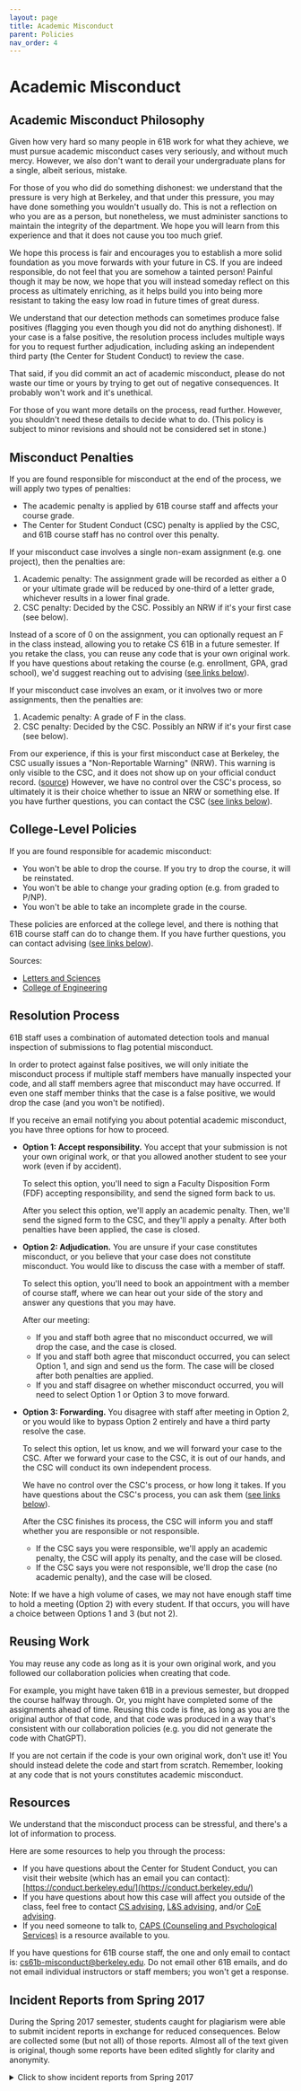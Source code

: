 ```yaml
---
layout: page
title: Academic Misconduct
parent: Policies
nav_order: 4
---
```


# Academic Misconduct

## Academic Misconduct Philosophy

Given how very hard so many people in 61B work for what they achieve, we must pursue academic misconduct cases very seriously, and without much mercy. However, we also don't want to derail your undergraduate plans for a single, albeit serious, mistake.

For those of you who did do something dishonest: we understand that the pressure is very high at Berkeley, and that under this pressure, you may have done something you wouldn't usually do. This is not a reflection on who you are as a person, but nonetheless, we must administer sanctions to maintain the integrity of the department. We hope you will learn from this experience and that it does not cause you too much grief.

We hope this process is fair and encourages you to establish a more solid foundation as you move forwards with your future in CS. If you are indeed responsible, do not feel that you are somehow a tainted person! Painful though it may be now, we hope that you will instead someday reflect on this process as ultimately enriching, as it helps build you into being more resistant to taking the easy low road in future times of great duress.

We understand that our detection methods can sometimes produce false positives (flagging you even though you did not do anything dishonest). If your case is a false positive, the resolution process includes multiple ways for you to request further adjudication, including asking an independent third party (the Center for Student Conduct) to review the case.

That said, if you did commit an act of academic misconduct, please do not waste our time or yours by trying to get out of negative consequences. It probably won't work and it's unethical.

For those of you want more details on the process, read further. However, you shouldn't need these details to decide what to do. (This policy is subject to minor revisions and should not be considered set in stone.)


## Misconduct Penalties

If you are found responsible for misconduct at the end of the process, we will apply two types of penalties:
- The academic penalty is applied by 61B course staff and affects your course grade.
- The Center for Student Conduct (CSC) penalty is applied by the CSC, and 61B course staff has no control over this penalty.

If your misconduct case involves a single non-exam assignment (e.g. one project), then the penalties are:
1. Academic penalty: The assignment grade will be recorded as either a 0 or your ultimate grade will be reduced by one-third of a letter grade, whichever results in a lower final grade.
2. CSC penalty: Decided by the CSC. Possibly an NRW if it's your first case (see below).

Instead of a score of 0 on the assignment, you can optionally request an F in the class instead, allowing you to retake CS 61B in a future semester. If you retake the class, you can reuse any code that is your own original work. If you have questions about retaking the course (e.g. enrollment, GPA, grad school), we'd suggest reaching out to advising ([see links below](#resources)).

If your misconduct case involves an exam, or it involves two or more assignments, then the penalties are:
1. Academic penalty: A grade of F in the class.
2. CSC penalty: Decided by the CSC. Possibly an NRW if it's your first case (see below).

From our experience, if this is your first misconduct case at Berkeley, the CSC usually issues a "Non-Reportable Warning" (NRW). This warning is only visible to the CSC, and it does not show up on your official conduct record. ([source](https://gsi.berkeley.edu/gsi-guide-contents/academic-misconduct-intro/encounter/)) However, we have no control over the CSC's process, so ultimately it is their choice whether to issue an NRW or something else. If you have further questions, you can contact the CSC ([see links below](#resources)).


## College-Level Policies

If you are found responsible for academic misconduct:
- You won't be able to drop the course. If you try to drop the course, it will be reinstated.
- You won't be able to change your grading option (e.g. from graded to P/NP).
- You won't be able to take an incomplete grade in the course.

These policies are enforced at the college level, and there is nothing that 61B course staff can do to change them. If you have further questions, you can contact advising ([see links below](#resources)).

Sources:
- [Letters and Sciences](https://lsadvising.berkeley.edu/policies/student-responsibilities)
- [College of Engineering](https://engineering.berkeley.edu/students/undergraduate-guide/policies-procedures/grades/)


## Resolution Process

61B staff uses a combination of automated detection tools and manual inspection of submissions to flag potential misconduct.

In order to protect against false positives, we will only initiate the misconduct process if multiple staff members have manually inspected your code, and all staff members agree that misconduct may have occurred. If even one staff member thinks that the case is a false positive, we would drop the case (and you won't be notified).

If you receive an email notifying you about potential academic misconduct, you have three options for how to proceed.

- **Option 1: Accept responsibility.** You accept that your submission is not your own original work, or that you allowed another student to see your work (even if by accident).

    To select this option, you'll need to sign a Faculty Disposition Form (FDF) accepting responsibility, and send the signed form back to us.

    After you select this option, we'll apply an academic penalty. Then, we'll send the signed form to the CSC, and they'll apply a penalty. After both penalties have been applied, the case is closed.

- **Option 2: Adjudication.** You are unsure if your case constitutes misconduct, or you believe that your case does not constitute misconduct. You would like to discuss the case with a member of staff.

    To select this option, you'll need to book an appointment with a member of course staff, where we can hear out your side of the story and answer any questions that you may have.

    After our meeting:
    - If you and staff both agree that no misconduct occurred, we will drop the case, and the case is closed.
    - If you and staff both agree that misconduct occurred, you can select Option 1, and sign and send us the form. The case will be closed after both penalties are applied.
    - If you and staff disagree on whether misconduct occurred, you will need to select Option 1 or Option 3 to move forward.

- **Option 3: Forwarding.** You disagree with staff after meeting in Option 2, or you would like to bypass Option 2 entirely and have a third party resolve the case.

    To select this option, let us know, and we will forward your case to the CSC. After we forward your case to the CSC, it is out of our hands, and the CSC will conduct its own independent process.

    We have no control over the CSC's process, or how long it takes. If you have questions about the CSC's process, you can ask them ([see links below](#resources)).

    After the CSC finishes its process, the CSC will inform you and staff whether you are responsible or not responsible.
    - If the CSC says you were responsible, we'll apply an academic penalty, the CSC will apply its penalty, and the case will be closed.
    - If the CSC says you were not responsible, we'll drop the case (no academic penalty), and the case will be closed.

Note: If we have a high volume of cases, we may not have enough staff time to hold a meeting (Option 2) with every student. If that occurs, you will have a choice between Options 1 and 3 (but not 2).


## Reusing Work

You may reuse any code as long as it is your own original work, and you followed our collaboration policies when creating that code.

For example, you might have taken 61B in a previous semester, but dropped the course halfway through. Or, you might have completed some of the assignments ahead of time. Reusing this code is fine, as long as you are the original author of that code, and that code was produced in a way that's consistent with our collaboration policies (e.g. you did not generate the code with ChatGPT).

If you are not certain if the code is your own original work, don't use it! You should instead delete the code and start from scratch. Remember, looking at any code that is not yours constitutes academic misconduct.


## Resources

We understand that the misconduct process can be stressful, and there's a lot of information to process.

Here are some resources to help you through the process:

- If you have questions about the Center for Student Conduct, you can visit their website (which has an email you can contact): [https://conduct.berkeley.edu/](https://conduct.berkeley.edu/)
- If you have questions about how this case will affect you outside of the class, feel free to contact [CS advising](https://eecs.berkeley.edu/resources/undergrads/cs/advising), [L&S advising](https://lsadvising.berkeley.edu/appointments-advice), and/or [CoE advising](https://engineering.berkeley.edu/students/advising-counseling/ess-advising/).
- If you need someone to talk to, [CAPS (Counseling and Psychological Services)](https://uhs.berkeley.edu/caps) is a resource available to you.

If you have questions for 61B course staff, the one and only email to contact is: cs61b-misconduct@berkeley.edu. Do not email other 61B emails, and do not email individual instructors or staff members; you won't get a response.


## Incident Reports from Spring 2017

During the Spring 2017 semester, students caught for plagiarism were able to submit incident reports in exchange for reduced consequences. Below are collected some (but not all) of those reports. Almost all of the text given is original, though some reports have been edited slightly for clarity and anonymity.

<details>

<summary>Click to show incident reports from Spring 2017</summary>

Going to Cal, everyone can appreciate the difficulty and burden students have to take on to keep up with the 
never-ending workload while maintaining other aspects of their lives (i.e., clubs, friends, work). You may be tempted
to copy your friends code: DON'T! You will likely get caught. Josh Hug and the 61b TA's work incredibly hard to give you appropriate support (at 
homework parties and through Piazza), so take advantage of those rather than a friend's code. Not only is cheating
ethically wrong, but you feel like shit after you do it. Most likely, you could've avoided cheating by starting the
project earlier or prioritizing your time differently, so you constantly regret your choice. The cs department is
so generous for presenting me with the restitution process; but, even if I earn all the points back and walk away
with a fine grade in the class, I will have an academic warning looming over my head for the rest of my college career;
I can assure you, it is not a welcome feeling.

tl;dr: Cheating is a tempting choice when all your classes are demanding, but don't give in because it is ethically wrong
and you're really just screwing yourself. If you get caught, your life will SUCK!

<hr>

I am writing this incident report because I collaborated too closely with my roommates on this project. If we had just simply helped each other out by explaining concepts and small specific functions of our code, we would have abided rightfully by the course’s code of conduct. Instead we looked at each other’s code which led us down the morally wrong path of plagiarism. I am 100% responsible for my actions and I feel like the consequences are extremely fair considering the gravity of plagiarism. I have definitely learned my lesson and will pay recompense for my actions by completing this project, effectively taking away from my ability to study for finals. I am okay with this because punishments like this instill a strong code of ethics without derailing someone’s life. I just wanted to apologize to the staff, who put in so much work trying to give us help so that we would not have to resort to cheating and to my fellow classmates who obviously put a lot of work into this course in order to achieve their dreams.

<hr>


This semester has been particularly stressful for me in terms of academics as I decided to take on a new extracurricular commitment that practically eliminated any time I had to focus on my classes, especially more so towards the end of the semester. Obviously, this shouldn't justify any sort of code-copying, but I think my logic was that since I wasn't necessarily being a lazy student, it was okay for me to ask for help on the project. I think the stress surrounding declaring the Computer Science major in the College of Letters & Sciences is very well known, and that was definitely one of the reasons I felt so much pressure to complete assignments. I am an out-of-state student, and while I?m lucky to have parents who saved money to pay for my tuition, they have expressed before that they are only willing to pay for my college if I get a CS degree, which wouldn't happen if I fail to declare the major. The friend who I asked for help saw how stressed I was about potentially having to transfer schools at the end of the year, so I think he was more negligent about answering the questions I asked about the project.
<hr>

I am not a CS/EECS major. But, I took CS61B in the fall P/NP just to get touch of CS. I struggled a lot and couldn't
pass the class. Later, I took in the spring as a letter grade and promised myself that I would get A. I was doing good
with my CS61B class until the 2nd project was released. I tried so hard on that project, but managed to get very
low score. I felt very sad and discouraged. I spent the whole week working on it until 3am in the morning. I sacrificed
assignments for other classes which were my major requirement just to get proj2 done. My interest in CS61B declined.
Then, I started Proj 3 little late. So, I was struggling to get it done. I was already working late nights for
4/5 days. My codes did not work no matter how hard I try. So, one night as I was struggling, after trying to get help
from internet failed, I asked one of my friend to help me. I asked if he can send me his code. He denied first and
but I kept on insisting and convinced him that I would not copy his code. Finally he send me his code and I started
looking through to get some ideas. My initial intention was just to get the idea and to compare his code with my code so
that I can find errors. But, his code was way different than my code and I was struggling to just understand his code.
It was past midnight and I failed to make a conscious decision. Already failed CS61B one time, and already enough
tortured from proj2, I didn't want to get tortured from proj3 further. So, I burrowed some of his code and modified
into mine. I extremely regret about my action.

<hr>

I had no coding experience when I took CS 61A in my first semester. On a personal level, that was a very bad decision because I had a very hard time in that class and spent a disproportionate amount of time in it and my GPA suffered as a result. Because of this, I began to feel that I was not very good at coding because I struggled a lot in that class.  Not being good at coding became drilled into my mind.
        
Fast forward to taking CS 61B, I decided that I would try even harder in order to be good at coding. I even did well until project 2, but the scale of that project was too much for me and I struggled a lot at it and did not complete it in time. Again I felt that I was just not good at coding, or good enough to be doing it at Berkeley in the 61 series. This was a big problem for my self esteem and my coding ability because convincing myself that I couldn't code lead me to cutting corners for project 3 when the deadline was coming up. 
<hr>

I honestly never thought I would be in this kind of situation. Even when I am extremely busy,
I'm usually able to maximize my time and complete everything to my standards. The week that
Project 3 was due, however, was insanely bad for me–along with rising family issues, I had
midterms in almost all of my classes and my extracurricular activities picked up on workload,
and as a result my progress on Project 3 was pushed back. I even considered emailing my TA
and/or Josh Hug for an extension, but feeling like it was unlikely, I reached out to a friend
for help instead. My friend not only helped me start off with a design, but also gave me specific
examples of how he/she implemented something whenever I got stuck on a certain part. I never
wanted to plagiarize, but with all of the resources that I was given, it was difficult to stray
from those ideas and create something entirely on my own. By the time I completed the project,
I realized it was extremely similar to my friend's, but since it was already a late submission
I decided to turn it in anyway. I realized that I can't push off projects in CS61B because they
take time to just understand and plan out; I need to devote a solid block of time for 61B in order
to succeed, rather than just working on it when I have time between my other schedules.
<hr>

Last month, I copied a portion of code (GraphDB) in project 3 due to time constraints and pressure. During this time, I was facing a large amount of pressure from multiple classes, and frustrated by the fact that I had made it so far in the project but was repeatedly stymied by this part, I asked my floor mate to see his code, and upon his agreement, essentially copied his code structure almost word for word onto mine. I know there’s no excuse for what I’ve done, and hope that this is chance for a much-needed wake up call for me and a way for me to learn from my mistakes and grow. I will certainly never do something of the kind again; I recognize that by doing so I did something totally at odds with the principles of UC Berkeley and the CS department and potentially jeopardised my personal future as well as his. Again, I can offer nothing but my sincerest apologies as well as a promise that something like this will never happen again.

<hr>

So as most other people, I did not go into the project intending to use someone else’s code.
I had been working on this project for a good amount of hours and had finished the first part
 but just could not get the second part, no matter what I tried.  I had a friend of mine who
 had already finished the project come over to help and he did help me a lot, but I still just
 couldn’t get it to work and pass the autograder test. This was a day before the project was due
 so I figured I would try again the next day.  So here comes the next day and I still can not figure
 out what to do on this project and it being one of the first projects I became really worried about
 not getting these points and doing poorly in the class.  I was really stressed so, but I kept on trying
 and then I learned that there was a 24 hour grace period so I figured I could do it the next day.
 At this point I was in possession of someone else’s code, but I did not want to directly steal from it
 so I kept on trying and used theirs as a guide.  Slowly I ended up mimicking their code out of desperation
 to get the points, but I still could not get the full points.  I was determined to not copy their code
 directly, so I decided I would stick with the lower autograder score I got.  So now the project is past
  due for 2 days, but we only lost 10% for each day it was late, I thought about how if I got full credit
  with 10% of the points deducted I could still get more points than I originally had, and I was really
  worried about how this project would affect my 61b grade, so I went back to the code and copied it so
  I could get those points.
<hr>

This class is extremely challenging and fast paced. Coding is definetly not my skill. In the beginning of the semester, I was plagued with increasing pressure of classes and clubs and enrollment
Being from another country this system was extremely challenging and the course started on an incredibly fast pace. I would sit with a group of my friends and we would discuss the solutions and on the first part I did have
concepts that were discussed together. Never did I electronically exchange code but I did take help because the course was not to my liking. Now, I have discovered CS is not my thing and have moved on. This course starts quick and I did not
anticiapte the workload it entails. This incident came to light and I immediately realized that I had crossed the line and promised not to cross the line again. This was a wake up call and an ample reminder about the workload that an CS course entails. The event was out of desperation and
my lazyness of not catching up on time. It is fast paced and requires constant work

<hr>

So apparently this is going to be shared with future students, so they do no repeat our mistakes.

For future students:

If I were you, which I'm not and never will be, I would take note of the following:

1) Start projects the day they are assigned. Even if this is just filling in your API and
  method signatures, it is good to start thinking about where you're going with it.

2) It is easy to get copied code that works. That being said, it is hard not to submit it
  at 11:58 pm, just before the deadline.

3) Work in the vicinity of other CS people. I'm not saying you should go to office hours to do
  your homework, but going to a study session with your friends in English Lit. may not be the
  best avenue of approach.

4) Work on CS every day if you can. This includes writing one or two tests, or maybe writing some
  code on a napkin at Croads to try out later.


/////////////////////

As far as the system for dealing with this kind of incident:

A) As far as my case went, I had my own code which was nearly complete but required more
  debugging and editing than I had time for. I would have welcomed the option to return
  to my original code and finish my version of it. This being said, I realize that not everyone
  puts in a lot of honest effort before turning to contraband code, so I understand that this
  is not really feasible in the real world.
<hr>

It seemed it was the best option for me at the time, but at the end, I realized that it was indeed the worst choice I have ever made in my life. First of all, I regret what I did on the last project. Just like other thousands of students, especially students who are looking toward to majoring in CS, I had tons of workload. When projects are assigned, I had to bear the time-pressure. Taking a deduction on the project seemed like I would not be able to declare major because of the harsh gap cap, and yes, I plagiarized my peer’s code. I deeply regret again and again. I should have managed my time, and start the project even earlier than I did. To be honest, when Professor Hug said there is a way to detect plagiarism, I did not believe it. I believed there is no way to detect code similarity. I mean, how is that even possible. At the end, only regret remains. If I did my own work and did not pretend, this incident would not have happened. From now on, I will be honest to myself, and do the given work diligently. Also, I will stop my friends whenever they are tempted to plagiarize others’ work.
<hr>

When you are in a situation where you could be doing very well ? your midterm grades were good, you had plenty of time and inspiration ? you are still not free from the temptations of an easy project. The motives are certainly different. I simply gave into the pressures of my project partners, who had obtained illegitimate access to project answers. While I was fully capable of doing the project, and they were fully capable of completing the projects as well, we ended up making the great mistake of cheating without reason.
Perhaps if you analyzed the situation very carefully, you could suspect that perhaps we wanted the fame of finishing first or having an optimal solution, but we could have completed the project in the same period without resorting to the means which we took. But while in this case, we did not benefit very much from our actions, there were some very important repercussions.
First, while we arguably did not lose out on that much learning or cause harm to other groups in this case, this scenario did bring out the underlying darkness in our motives. We cheated because we were lazy, selfish, not that we were struggling or failing. This comes at a great detriment as what we did could indicate flaws in our character that may indicate terrible self-serving motives in the future.
Even under circumstances where the harm seems quite low, and the benefits are also marginal, some people may argue that the incident could be ignored, or forgotten. In addition, constantly bringing it up could serve as a catalyst for future cheating, since people may find glory or humor in the situation in this round of cheating. However, it is important that people think carefully about the darker implications of our actions.
In the future, one line of code could be important intellectual property, leading to millions or even billion of dollars of loss. Seemingly small actions could lead to the devastation of many people, when companies are forced to shut down due to the cost of losing intellectual property or lawsuits. Such actions, though seemingly trivial in terms of the reduction of work, does not necessarily mean it comes at a trivial cost. 
In addition, while it is quite unlikely that one line of code could devastate everything, one could see how it would become more likely if everyone contributed one line of code. That is, everyone worked with the same mindset, copying off others who devote more time and effort to reduce their own work. The perpetuation of such greed only degrades society.
Second, from a personal viewpoint, I don?t think it?s ok to cheat. I don?t think having the mindset that everything is under your own person control is good. I find it very important that people respect each other to the greatest extent. The greatest difference is a mutual accomplishment versus a cutthroat and heatless competition. Now, I won?t disagree that a little competition forces each other to perform beyond their normal capacities, but when you begin to think that you are entitled to everything, that you are absolutely the best, things become much worse. At some point, you are no longer trying to improve yourself, but instead trying to make everyone else worse. This is important because from a utilitarian perspective (which I disagree with), the net benefit from this competition actually decreases. From my perspective, individual devotion, passion, is more important than utilitarian success, and when everyone is excited for a positive purpose, we can actually create something /we think is/ great for everyone. And everyone is having fun while doing it.
So back on the topic of cheating, if you don?t really have a reason to do it except for the lolz, don?t do it. Although it may be funny in the short term, think about the long term implications on what it means about you and what you prioritize. If you are actually doing poorly in the class, don?t wait until you are caught for cheating to realize how much support the staff and professor provide for the class. They care a lot more than you think, even for cheaters. And most importantly remember that your goal is not necessarily to make the most money or have the most power, but to create with all your passion something that improves the world. 

<hr>

The Berkeley experience has its ups and downs and certainly it is very easy to succumb to the pressure and find a way out. While going through the process of finding the right club for yourself and trying to find your community at Berkeley it is easy to let academics take a back seat. That was the mistake I made, and it came to bite me pretty soon when I was falling behind in the class. I was baffled and asked one of my friends to help, which they did, but I went a little beyond what was admissable because I didn't know much of the material. Even though I did end up learning whatever the class required me to learn at that point, what is wrong is wrong. In the end it is all about making the wrong choices in the wrong time - under pressure. If I could go back and change something, I would get an early start on all of my assignments so that I don't have to worry about things piling up in the end. I did that throughout the rest of the semester and it truly does wonders and helps ease out the pain of the Berkeley life. 

<hr>

During this semester, I had been dealing with serious anxiety attacks. I was already behind when I heard a family member
passed away. During the time for the funeral, I was unable to work on the project. By the time I was back, the project
was due the next day. I applied for an extension of a few days, seriously underestimating the amount of work and issues
I would have with the project. It didn't help that the deadline went over a weekend, and I could get little help. But
these are all excuses. I suppose I tried to rationalize that I was only reading code to get the structure or idea of how
it worked out of it, but I still felt crummy about it. Truth is, I should have trusted my gut and asked for another
deadline. Why didn't I? It seems so easy in retrospect, but to me the staff of 61B seemed difficult to approach, and I
doubted my odds of success. However, I now realize that it would have been *much* better to have taken a worse grade,
even if they denied my extension request. But if you are at all hesitant, ask. It will always work out better.
<hr>

The reason I ended up plagiarizing someone else’s work was a pure mistake but still a huge mistake that I made. At that time, I was confused with what was known to be working together and what is copying. I thought that by working together, it would be okay to have the similar code. However, through this I realized that working together simply means conversing with one another on how the code is going to be implemented and your ideas rather than going through the code step by step. At this time, I was pressured against time. The day my assignment was due, was the day I had to be somewhere by early afternoon. It was too late for me to cancel on that appointment and to be able to get a refund. The event itself was also very important to me and was a chance that I believed would never come again. As a result, I ended up trying to work together with my friend but I ended up making a huge mistake. Through this, I reflected a lot. I realized that I should never try to trick myself into making spur of the moment decisions. I also came to realize that through this, I will start my assignments even earlier than I did this semester. I will also never put myself in a position where I make horrible decisions that affect my future. I am truly sorry and I sincerely hope that no one will go through the same emotion rollercoaster that I recently went through. 
<hr>

I was academically dishonest for part 2 of project 3. I have been pledging an intense
fraternity this whole semester and was the pledge class president. Since my major
is EECS, I found it very hard to get enough sleep / do all my work / do all the 
fraternity stuff. I had completed the majority of project 3 on my own and had gotten 50/75 points
when I hit a wall with part 2. I had trouble understanding what exactly I was supposed to do.
I waited until the last day to start working on part 2, and with the deadline approaching that 
night and a lot of other things I still had to do, I asked my friend to go through his solution
to part 2 with me so I could understand how to approach it. Instead of coming up with my own way
of solving it, I ended up approaching it the same exact way he did and therefore my code for part 2
resembles his beyond what is acceptable. I felt really guilty when I did it, and I regret doing it
so much, as it only gave me 25 extra points on the project. I should have just been happy with a 50/75. Overall I really wish I could take this course
again as I believe I could get a B+ / A- if I could focus on the class as much as I would have liked to.

<hr>

I came into CS 61B without having a single thought or intention of cheating on an assignment/project/exam. Most people probably don't. But it's easy to share code with somebody, to show them how to implement a particular method, or something of the sort. 

61B is a hard class. Everyone talks about it. I was personally very scared of project 2. It's that huge project in the middle of the semester. For us, the project was the database project, where we create a database system. 

So here's what happened to me. I came back from a midterm, and had mounds of problem sets to do, with deadlines pressed against each other. I decided to take a crack at the CS 61B project. Read through the spec. There was this staff solution that we could try out to see how the database should react, so there I was, testing out a few commands to make sure I understood how they worked. Digging around on the server, I found the staff solution there, unprotected. 

Too good to be true, I thought. I transfered the files over to my computer, erased any evidence that I had taken anything. I opened it up, and there it was: the staff solution for the notorious project. Reading this, you might think that it's totally absurd for anyone to use the solution. And if I myself were reading this a semester ago, I would've thought the same thing. But the one danger I want to warn you about is that in that moment, there's a chance you will think differently. There's pressure to do well. You need to declare. You want to finish the project faster than everyone else. And the staff solution is right there, in front of you, all yours. 

I became mildly excited actually. I was actually going to pull through and complete the project easily. I started porting the code over, making gradual changes, using different variable and method names, rewriting the logic. And when that autograder came out, bam, there it was, 120/100. 

And there we go, I never had to think about it again. The obfuscation process took a little time, so I had actually understood everything the staff solution had done. If anyone asked me anything, I could answer how and why. If I was accused of cheating, I'd just completely deny it and explain my code. 

I didn't realize I was treading deep waters. My partner and I kept making changes to the code, making it look less and less like we stole it. I did research into how cheating is detected, and tried to circumvent their algorithm. And it was around a month, and no one had contacted us, no one had said anything. We got away with it.

But it was my first submission that got caught. When my TA sat me down and told me about it, it was as if it was all over. I got scared. If I wanted to deny, I wouldn't stand a chance, given the evidence. I would be asked to leave the university. And with that, all the work that I put into CS would be completely wasted. 

Don't be like me. But if you make a mistake, own up to it. It can happen really quickly, just one split second decision to shoot copied code to an autograder, that can get you into serious trouble. And this doesn't just pertain to cheating. In any stressful situation, just take a moment to think about the consequences, and it'll go a long way. 

<hr>

I have realized the seriousness of academic dishonesty and sincerely apologize for copying code. Taking 5 technical courses this semester, I was under a huge academic pressure during the midterm season when the due date was close. I only wanted to take a look at how others approach this problem to help me understand and solve the problem faster, but in the process of "learning" from others, I copied a few lines and violated the honor code.  
This taught me a hard lesson that I should never try to save time or effort by copying others work, as this definitely limits my abilities in the long-run and brings serious consequences in the short-run. I know this class is difficult and has a large workload, but now at the end of the semester I know I have made huge progress and all hard work will eventually pay off. This also why people put in huge efforts in studying, so it is unfair if I disobeyed the rules and not get punishments. I am truly sorry for what I did and promise will not do that again.  
<hr>

In the process of implementing my project, I was little unclear on some of the details of the A* search algorithm. I searched online and found some student code on GitHub. It appeared to be from someone who did a similar project before. My intention was to find some resources to understand the algorithm better, and after I read the code from a similar previous project on GitHub, I was able to understand the A* search algorithm in more detail. For a few functions, I felt that what the old code did was the only way to do it. Without thinking much, I just used the implementation of these functions, and adapted them to work with the rest of my code. I now know that this is my mistake, and that I should always keep the "By You Alone" rule in mind. I will never use other people's code in any circumstances, and I will also avoid reading and looking at other people's code, because it is very dangerous. I sincerely apologize for the mistake I made, and I will not make a mistake like this again in the future.

<hr>

This is my incident report. I'm not trying to make up excuses because there is absolutely
no way I can justify this, but I guess here is the story of what happened. The week that Project
3 was due, everything seemed to pile up. All my classes had huge commitments
that were due that week as well as for my extracurriculars as I suddenly
had this huge responsibilty on my shoulders. I had a lot of pressure
and had an extremely difficult time psychologically. I didn't think
I could get through the week and so I asked my friend for his Rasterer code
so that I could get through all of my commitments. In retrospect, that was
definitely not a good decision and I should have perhaps talked to
an advisor or gotten some sort of help, although I don't know what
could have been done. But this is the lesson I learned. Please don't be
like me, and learn too late. It's not worth it. There are more important
things in life. Sometimes we're so focused on one single thing in life that
we forget about everything else. Just trust me, it's not worth it.
If you ever feel like you "need" to cheat, just take a moment to take
a deep breath and think about your parents. Think about their smiles
and how they would feel. By doing so, I not only found motivation within
myself to do better in all of my classes, but also to take the high
road. Please don't do it.
<hr>

PSA: Cite all your sources.

Once the project was assigned, one of my friends and I met to discuss project design. We discussed the conceptual approaches to fulfilling the requirements.
My first recommendation is to work on the project by yourself for a good bit before you start working with someone else. This will not only create more diverging ideas, but will minimize likeliness of similarity.

Anyway, after this discussion, we split off and wrote our code independently. Near the end, I had issues with my code so I brought it to my friend to help me debug. My friend did look through my code while I explained it line by line, helping me find bugs in the process.
My second recommendation is to be very careful when getting debugging help. For each bug, you should exhaust use of the IntelliJ debugger until you're really stuck. Furthermore, if/when you do get help from someone, make sure you cite them. It's easy to not think that the help you're getting is substantial, but you inevitably have an isolated perspective.

On a broader level, starting earlier might help. And honestly, it might not. In my case, I wasn't exactly pressured by time or by the grade. I just wasn't clear on what constituted too much help. Make sure you read the collaboration policies very carefully just so you know. You don't want to mess up.
<hr>

I'm writing this incident report on the fifth floor of Moffit, surrounded by peers of mine who are busy studying for finals. Don't cheat in 61B, because you do not want to be in this position. I cheated on project 3 because I thought it was the only way I could get it in on time, as I was stuck on part 1 a few days before the deadline. A group of classmates and I were all in the same position, so we decided to work together to complete the project. It started out with simple discussion of implementation, but as the deadline approached quicker we began showing each other our code, and we inevitably started copying from each other. Don't be like us. If you want to discuss the project, make sure you never show each other your code. If you do, you will probably get caught and end up shooting yourself in the foot. I hope the 61B staff chooses to show you this incident report because if I would have seen something like this I definitely wouldn't be in this position now. 
<hr>

Initially, I was excited for project 3 because it offered practical coding experience. But life got in the way, and I became really depressed. By the time I had gathered myself, the project was almost due, and I fell into desperation. I resorted to copying code out of fear of failing the class, despite knowing well how severe the consequences would be. I wish I realized sooner that the risk I took was not worth the cost. Sorry to the professor for wasting your time, and sorry to my peers for trying to unfairly complete the project. Moral of the story: When life sucks, don’t resort to finding an easy way out of doing schoolwork. In hindsight, I wish I simply told my professor that I was going through a rough patch or humbly accept failure. The whole situation sucks, but this is the price to pay for cheating at University. This has been a very emotional and eye-opening learning experience, and undoubtedly will be an experience that will haunt me for years to come.

<hr>

Incident Report

It's a shame writing this document. I feel so sorry and regret for doing the wrong thing and violate the academic honesty. I’d like to share my and experience with all the readers, here’s my story and I hope anyone reading this report would never get involved in any trouble like this.

The reason why I choose to take CS61B is that I am interested in programming, and at the beginning of this semester, I was so excited to study data structure and learn a new programming language. I believe that everyone study in computer science is because that we can use computer do anything we want and has a lot of fantastic black magic. I did a good job for the project 0 and the first two or three homework and labs was not hard at all. But after the first month, things got really hard. Though I am interested in programming, I had only little programming experience and actually a terrible programmer. If I evaluate my programming skill, I’d like to say that  it is really really bad. And I’d like to say CS61B is an extremely hard course, its workload is too much for me.

I’m a concurrent student, and I don’ know anything about the academic honest rules before this happening. I can never forget the moment when I checked the email account and find the letter from CS61B class, I was so panic and don’t know which one to choose for the form. I was scared and don’t know what will happen on me. So I went to google and searched the academic dishonest related news. Only by then, did I started to learn the important of maintaining academic honest. After knowing what’s going on and realize how serious the situation was, I contact my partner for this project immediately, at the same time I filled the form and choose the first choice which is admit the behavior of academic dishonesty.

I’d like to talk more about the how did I do with the project 2. The project was during the midterm week, it was so hard and last two weeks. At the first week, us two discussed with another team and  made a plan about the structure we choose to implement the project. With the help of our TAs, we had a really good plan and got a good head start. However, it was the midterm week and both of us were working on overviewing for the courses. Although we got a good plan, we didn’t work on it right away and it makes us fall behind the schedule which was really bad and you should never do that. After one week had passed, we started working on it at the beginning of the second week. I try to figure out the Parsing part and he works on the basic methods that operate on the table. I’d like to say both of us are not good at programming, we got stuck on both the parsing part and the method part. We tried to discuss with each other and hope to help each other so we can push our process little ahead every time. But we failed to do it, we read a lot of post on the piazza and also checked on the stack overview. At last, we know the basic idea of how to achieve it on the theoretical level but don’t know exactly what to write to implement all the things, as a result, we still made no progress. Days like this happened again and again, so we wasted a lot of time. As the dead line approaching, we don’t know what to do so we can at least do something and get some points, so I went to my roommate for help. My roommate also take CS61B this semester and by the time I went to him for help, he had already finished the project and already got a few golden points. At the beginning, he refused to offer me the code, but I talked to him for like 2 days and promise I would just use it as a reference and won’t copy it at all. Finally, he agree to offer me the code and I was so excited, thought I finally got help from the god and help me go through this hard problem. But now, I think it’s really really a bad decision to beg my friend for help. Because of the academic dishonest, he also received the email and got into this trouble as well as an unreported warning. Even till now, I don’t know how to face him since it cause such a big trouble to him. Only after this happening did I know that he didn’t tell his partner about offering me the code. His partner know this because of receiving the email form CS61B. This is completely a disaster, it ruined the friendship between me and my roommate, me and my partner and also the friendship between my roommate and his partner.

<hr>
Dear CS 61B staffs and Prof. Hug,

First of all, I would like to say sorry for being dishonest on project 3, the bear maps project. As I mentioned on the explanation on google form, the reason I copied the project 3 is because I couldn't get the speed up to the required. That time, I was under pressure having couple midterms on the same week and also other projects. I know that I was wrong and will never do it again. I was able to get up to 65 points by myself for the record. 

After all, I learned a lot from CS 61B. It has been a great semester that I was able to learn not only Java in general, but also algorithm. Having this knowledge, even though I'm not a CS major, will surely help my way of thinking in the future.

Best,
Anonymous

<hr>

incident report
    Although the Proj3 is quite hard and has plenty of work, coping codes from other should be strictly forbidden. Coping codes from others not only impact my own CS studying, but also cause a false appearance that something can be done without labor. which will cause dramatically disaster effect in the future study and work life.
    The reasons I choose to copy the code is that my eagerness to get a good score in a limited time. In spite of 61B, my other courses also have great workload. And at exactly the same week, I need to finish a Lab design for one of my course. So I am afraid time may not be enough to finish Proj3, and as such, in order to finish the project in time, I search it on the Github, and find some related codes from past years. So I select one of these project as reference. At first, I just want to learn how they finish this project, but then, I find just copy some parts of the codes is a faster way to finish the work. And once started, It is quite to stop. 
    So at here, I truly apologize for what I have done, and think highly of the seriousness of behaving dishonestly. And I swear I won’t cheating anymore in the future study.
    The lesson I have learned is that, finish all the work by yourself, and never ever try to copy form a reference. The honest is what much more important than the temporal scores. So never try to do cheating, all you have to pay a lot to restitution.
  At last, I am truly regret for doing this stupid thing. 

<hr>

After project 2 was released, we started the design process as everyone else did. After the prototypical design was made, my partner and I started coding according to that design, but later it turned out that design would not work out properly. In this way, our pace was made slower. At the same time, my partner became sluggish as she encountered some personal issues that made it impossible for her to concentrate on the project, and for the beginning few days I never realized that she had problems, until about 3-4 days before the deadline. After we split the work, her code ended up with a lot of fundamental bugs, and at that time we both lost confidence on finishing it on time. As the deadline approached I decided to seek help from my friend and wrote similar codes for a few methods without realizing that this also constitutes violation of the course policy. I would really suggest the future course staff help every pair of students inspect their design to see if that is valid, for it is really painful to start from scratch after we find our design is invalid after half of the time has passed.
<hr>

My roommate and I were discussing the homework togeher, but at some point we got carried away and crossed the line
on collaboration. I was supposed to figure out linkedlist deque, and he was supposed to figure out array deque, and
then we were going to come together and discuss. However, I at some point we got carried away and simply shared each
other's code wit hteh other person, after cracking the last part of array deque. This was clearly a big violation of the
collaboration policies, and I really should have known better. I suppose at some subconcious level we had rationalized it by
saying that we both understood the material covered by the homework, so it didn't really matter. This was very clearly the wrong
attitude to have, and I should have been so much more self-aware about this than I was.
And this is really what has brought me to this situation. All of this, coupled with teh fact that I had also fallen really
sick towards the end of the semester, is why I have now decided to fail this course this semester and retake it in the fall.

</details>